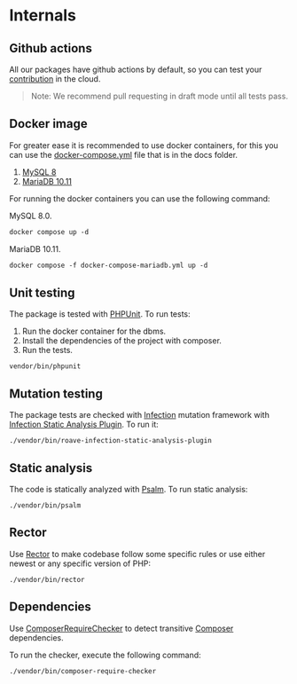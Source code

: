 # Internals

## Github actions

All our packages have github actions by default, so you can test your [contribution](https://github.com/yiisoft/db-sqlite/blob/master/.github/CONTRIBUTING.md) in the cloud.

> Note: We recommend pull requesting in draft mode until all tests pass.

## Docker image

For greater ease it is recommended to use docker containers, for this you can use the [docker-compose.yml](https://docs.docker.com/compose/compose-file/) file that is in the docs folder.

1. [MySQL 8](../../../docker-compose.yml)
2. [MariaDB 10.11](../../../docker-compose-mariadb.yml)

For running the docker containers you can use the following command:

MySQL 8.0.

```dockerfile
docker compose up -d
```

MariaDB 10.11.

```dockerfile
docker compose -f docker-compose-mariadb.yml up -d
```

## Unit testing

The package is tested with [PHPUnit](https://phpunit.de/). To run tests:

1. Run the docker container for the dbms.
2. Install the dependencies of the project with composer.
3. Run the tests.

```shell
vendor/bin/phpunit
```

## Mutation testing

The package tests are checked with [Infection](https://infection.github.io/) mutation framework with
[Infection Static Analysis Plugin](https://github.com/Roave/infection-static-analysis-plugin). To run it:

```shell
./vendor/bin/roave-infection-static-analysis-plugin
```

## Static analysis

The code is statically analyzed with [Psalm](https://psalm.dev/). To run static analysis:

```shell
./vendor/bin/psalm
```

## Rector

Use [Rector](https://github.com/rectorphp/rector) to make codebase follow some specific rules or
use either newest or any specific version of PHP:

```shell
./vendor/bin/rector
```

## Dependencies

Use [ComposerRequireChecker](https://github.com/maglnet/ComposerRequireChecker) to detect transitive
[Composer](https://getcomposer.org/) dependencies.

To run the checker, execute the following command:

```shell
./vendor/bin/composer-require-checker
```
